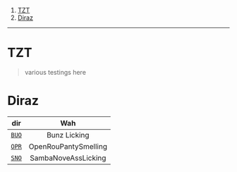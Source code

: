 1. [TZT](#tzt)
2. [Diraz](#diraz)

---

# TZT

> various testings here

# Diraz

|       dir       |         Wah          |
| :-------------: | :------------------: |
| [`BUO`](./BUO/) |     Bunz Licking     |
| [`OPR`](./OPR/) | OpenRouPantySmelling |
| [`SNO`](./SNO/) | SambaNoveAssLicking  |
